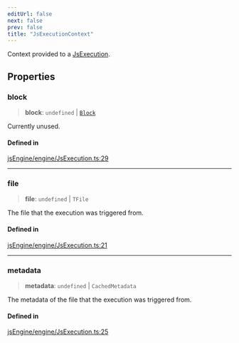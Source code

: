 ```yaml
---
editUrl: false
next: false
prev: false
title: "JsExecutionContext"
---
```


Context provided to a [JsExecution](../../../../../obsidian-js-engine-plugin-docs/api/classes/jsexecution).

## Properties

### block

> **block**: `undefined` \| [`Block`](/obsidian-js-engine-plugin-docs/api/interfaces/block/)

Currently unused.

#### Defined in

[jsEngine/engine/JsExecution.ts:29](https://github.com/mProjectsCode/obsidian-js-engine-plugin/blob/c8107c135035ea9518f13c9859a322a46eebe15e/jsEngine/engine/JsExecution.ts#L29)

***

### file

> **file**: `undefined` \| `TFile`

The file that the execution was triggered from.

#### Defined in

[jsEngine/engine/JsExecution.ts:21](https://github.com/mProjectsCode/obsidian-js-engine-plugin/blob/c8107c135035ea9518f13c9859a322a46eebe15e/jsEngine/engine/JsExecution.ts#L21)

***

### metadata

> **metadata**: `undefined` \| `CachedMetadata`

The metadata of the file that the execution was triggered from.

#### Defined in

[jsEngine/engine/JsExecution.ts:25](https://github.com/mProjectsCode/obsidian-js-engine-plugin/blob/c8107c135035ea9518f13c9859a322a46eebe15e/jsEngine/engine/JsExecution.ts#L25)
